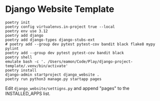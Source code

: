 # Django Website Template 


```
poetry init
poetry config virtualenvs.in-project true --local
poetry env use 3.12
poetry add django
poetry add django-types django-stubs-ext
# poetry add --group dev pytest pytest-cov bandit black flake8 mypy pylint
poetry add --group dev pytest pytest-cov bandit black
poetry shell
emulate bash -c '. /Users/eamon/Code/Play/django-project-template/.venv/bin/activate'
poetry install
django-admin startproject django_website .
poetry run python3 manage.py startapp pages

```

Edit `django_website/settigns.py` and append "pages" to the INSTALLED_APPS list.
